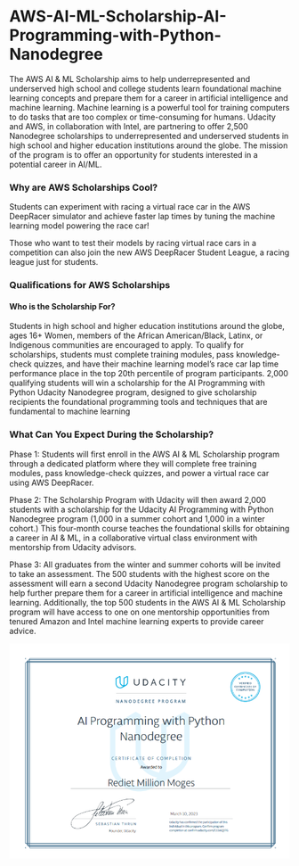 # AWS-AI-ML-Scholarship-AI-Programming-with-Python-Nanodegree

The AWS AI & ML Scholarship aims to help underrepresented and underserved high school and college students learn foundational machine learning concepts and prepare them for a career in artificial intelligence and machine learning. 
Machine learning is a powerful tool for training computers to do tasks that are too complex or time-consuming for humans. Udacity and AWS, in collaboration with Intel, are partnering to offer 2,500 Nanodegree scholarships to underrepresented and underserved students in high school and higher education institutions around the globe. The mission of the program is to offer an opportunity for students interested in a potential career in AI/ML. 

### Why are AWS Scholarships Cool?
Students can experiment with racing a virtual race car in the AWS DeepRacer simulator and achieve faster lap times by tuning the machine learning model powering the race car!

Those who want to test their models by racing virtual race cars in a competition can also join the new AWS DeepRacer Student League, a racing league just for students.

### Qualifications for AWS Scholarships
#### Who is the Scholarship For?

Students in high school and higher education institutions around the globe, ages 16+
Women, members of the African American/Black, Latinx, or Indigenous communities are encouraged to apply.
To qualify for scholarships, students must complete training modules, pass knowledge-check quizzes, and have their machine learning model’s race car lap time performance place in the top 20th percentile of program participants. 
2,000 qualifying students will win a scholarship for the AI Programming with Python Udacity Nanodegree program, designed to give scholarship recipients the foundational programming tools and techniques that are fundamental to machine learning

### What Can You Expect During the Scholarship?
Phase 1: Students will first enroll in the AWS AI & ML Scholarship program through a dedicated platform where they will complete free training modules, pass knowledge-check quizzes, and power a virtual race car using AWS DeepRacer. 

Phase 2: The Scholarship Program with Udacity will then award 2,000 students with a scholarship for the Udacity AI Programming with Python Nanodegree program (1,000 in a summer cohort and 1,000 in a winter cohort.) This four-month course teaches the foundational skills for obtaining a career in AI & ML, in a collaborative virtual class environment with mentorship from Udacity advisors.

Phase 3: All graduates from the winter and summer cohorts will be invited to take an assessment. The 500 students with the highest score on the assessment will earn a second Udacity Nanodegree program scholarship to help further prepare them for a career in artificial intelligence and machine learning. Additionally, the top 500 students in the AWS AI & ML Scholarship program will have access to one on one mentorship opportunities from tenured Amazon and Intel machine learning experts to provide career advice.




<img src="https://github.com/RedietMillion/AWS-AI-ML-Scholarship-AI-Programming-with-Python-Nanodegree/blob/main/AWS.PNG" />
